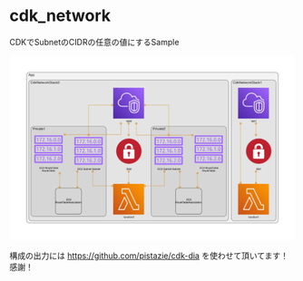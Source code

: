 # cdk_network

CDKでSubnetのCIDRの任意の値にするSample

![](diagram.png)

構成の出力には https://github.com/pistazie/cdk-dia を使わせて頂いてます！感謝！

